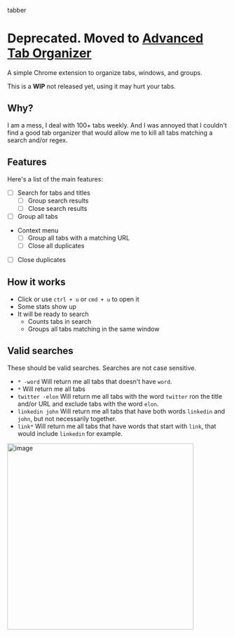 tabber

# Deprecated. Moved to [Advanced Tab Organizer](https://github.com/jeanlucaslima/ato/)

A simple Chrome extension to organize tabs, windows, and groups. 

This is a **WIP** not released yet, using it may hurt your tabs. 

## Why? 
I am a mess, I deal with 100+ tabs weekly. And I was annoyed that I couldn't find a good tab organizer that would allow me to kill all tabs matching a search and/or regex. 

## Features

Here's a list of the main features:

* [ ] Search for tabs and titles 
  * [ ] Group search results
  * [ ] Close search results
* [ ] Group all tabs
* Context menu
  * [ ] Group all tabs with a matching URL
  * [ ] Close all duplicates
* [ ] Close duplicates

## How it works

* Click or use `ctrl + u` or `cmd + u` to open it
* Some stats show up
* It will be ready to search
  * Counts tabs in search
  * Groups all tabs matching in the same window 


## Valid searches

These should be valid searches. Searches are not case sensitive. 

* `* -word`
Will return me all tabs that doesn't have `word`.
* `*`
Will return me all tabs
* `twitter -elon`
Will return me all tabs with the word `twitter` ron the title and/or URL and exclude tabs with the word `elon`.
* `linkedin john`
Will return me all tabs that have both words `linkedin` and `john`, but not necessarily together.
* `link*` 
Will return me all tabs that have words that start with `link`, that would include `linkedin` for example. 

<img width="425" alt="image" src="https://user-images.githubusercontent.com/1311402/236884510-553cc591-6f50-4cbc-ab51-8d922be93f8f.png">

